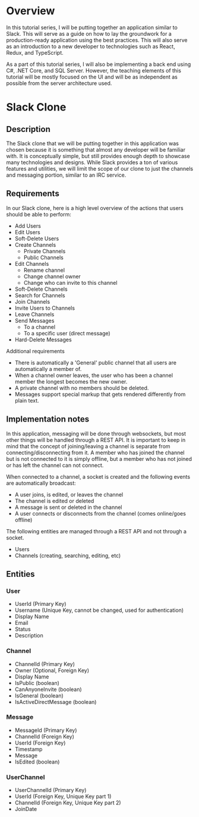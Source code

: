 # Overview
In this tutorial series, I will be putting together an application similar to Slack.  This will serve as a guide on how to lay the groundwork for a production-ready application using the best practices.  This will also serve as an introduction to a new developer to technologies such as React, Redux, and TypeScript.

As a part of this tutorial series, I will also be implementing a back end using C#, .NET Core, and SQL Server.  However, the teaching elements of this tutorial will be mostly focused on the UI and will be as independent as possible from the server architecture used.

# Slack Clone

 ## Description

The Slack clone that we will be putting together in this application was chosen because it is something that almost any developer will be familiar with.  It is conceptually simple, but still provides enough depth to showcase many technologies and designs.  While Slack provides a ton of various features and utilities, we will limit the scope of our clone to just the channels and messaging portion, similar to an IRC service.

## Requirements

In our Slack clone, here is a high level overview of the actions that users should be able to perform:
 - Add Users
 - Edit Users
 - Soft-Delete Users
 - Create Channels
	 - Private Channels
	 - Public Channels
 - Edit Channels
	 - Rename channel
	 - Change channel owner
	 - Change who can invite to this channel
 - Soft-Delete Channels
 - Search for Channels
 - Join Channels
 - Invite Users to Channels
 - Leave Channels
 - Send Messages
	 - To a channel
	 - To a specific user (direct message)
 - Hard-Delete Messages

Additional requirements
 - There is automatically a 'General' public channel that all users are automatically a member of.
 - When a channel owner leaves, the user who has been a channel member the longest becomes the new owner.
 - A private channel with no members should be deleted.
 - Messages support special markup that gets rendered differently from plain text.

## Implementation notes

In this application, messaging will be done through websockets, but most other things will be handled through a REST API.  It is important to keep in mind that the concept of joining/leaving a channel is separate from connecting/disconnecting from it.  A member who has joined the channel but is not connected to it is simply offline, but a member who has not joined or has left the channel can not connect.

When connected to a channel, a socket is created and the following events are automatically broadcast:
 - A user joins, is edited, or leaves the channel
 - The channel is edited or deleted
 - A message is sent or deleted in the channel
 - A user connects or disconnects from the channel (comes online/goes offline)

The following entities are managed through a REST API and not through a socket.
 - Users
 - Channels (creating, searching, editing, etc)

## Entities

### User
 - UserId (Primary Key)
 - Username (Unique Key, cannot be changed, used for authentication)
 - Display Name
 - Email
 - Status
 - Description

### Channel
 - ChannelId (Primary Key)
 - Owner (Optional, Foreign Key)
 - Display Name
 - IsPublic (boolean)
 - CanAnyoneInvite (boolean)
 - IsGeneral (boolean)
 - IsActiveDirectMessage (boolean)

### Message
 - MessageId (Primary Key)
 - ChannelId (Foreign Key)
 - UserId (Foreign Key)
 - Timestamp
 - Message
 - IsEdited (boolean)

### UserChannel
 - UserChannelId (Primary Key)
 - UserId (Foreign Key, Unique Key part 1)
 - ChannelId (Foreign Key, Unique Key part 2)
 - JoinDate